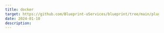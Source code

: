 ```yaml
---
title: docker
target: https://github.com/Blueprint-uServices/blueprint/tree/main/plugins/docker
date: 2024-01-10
description: 
---
```

